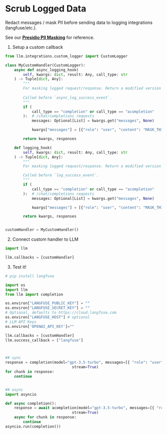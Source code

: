 # Scrub Logged Data

Redact messages / mask PII before sending data to logging integrations (langfuse/etc.).

See our [**Presidio PII Masking**](https://github.com/BerriAI/llm/blob/a176feeacc5fdf504747978d82056eb84679c4be/llm/proxy/hooks/presidio_pii_masking.py#L286) for reference.

1. Setup a custom callback 

```python
from llm.integrations.custom_logger import CustomLogger

class MyCustomHandler(CustomLogger):
    async def async_logging_hook(
        self, kwargs: dict, result: Any, call_type: str
    ) -> Tuple[dict, Any]:
        """
        For masking logged request/response. Return a modified version of the request/result. 
        
        Called before `async_log_success_event`.
        """
        if (
            call_type == "completion" or call_type == "acompletion"
        ):  # /chat/completions requests
            messages: Optional[List] = kwargs.get("messages", None)

            kwargs["messages"] = [{"role": "user", "content": "MASK_THIS_ASYNC_VALUE"}]

        return kwargs, responses

    def logging_hook(
        self, kwargs: dict, result: Any, call_type: str
    ) -> Tuple[dict, Any]:
        """
        For masking logged request/response. Return a modified version of the request/result.

        Called before `log_success_event`.
        """
        if (
            call_type == "completion" or call_type == "acompletion"
        ):  # /chat/completions requests
            messages: Optional[List] = kwargs.get("messages", None)

            kwargs["messages"] = [{"role": "user", "content": "MASK_THIS_SYNC_VALUE"}]

        return kwargs, responses


customHandler = MyCustomHandler()
```


2. Connect custom handler to LLM

```python
import llm

llm.callbacks = [customHandler]
```

3. Test it!

```python
# pip install langfuse 

import os
import llm
from llm import completion 

os.environ["LANGFUSE_PUBLIC_KEY"] = ""
os.environ["LANGFUSE_SECRET_KEY"] = ""
# Optional, defaults to https://cloud.langfuse.com
os.environ["LANGFUSE_HOST"] # optional
# LLM API Keys
os.environ['OPENAI_API_KEY']=""

llm.callbacks = [customHandler]
llm.success_callback = ["langfuse"]



## sync 
response = completion(model="gpt-3.5-turbo", messages=[{ "role": "user", "content": "Hi 👋 - i'm openai"}],
                              stream=True)
for chunk in response: 
    continue


## async
import asyncio 

def async completion():
    response = await acompletion(model="gpt-3.5-turbo", messages=[{ "role": "user", "content": "Hi 👋 - i'm openai"}],
                              stream=True)
    async for chunk in response: 
        continue
asyncio.run(completion())
```